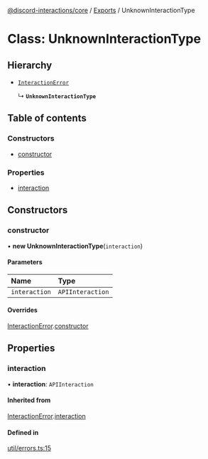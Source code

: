 [@discord-interactions/core](../README.md) / [Exports](../modules.md) / UnknownInteractionType

# Class: UnknownInteractionType

## Hierarchy

- [`InteractionError`](InteractionError.md)

  ↳ **`UnknownInteractionType`**

## Table of contents

### Constructors

- [constructor](UnknownInteractionType.md#constructor)

### Properties

- [interaction](UnknownInteractionType.md#interaction)

## Constructors

### constructor

• **new UnknownInteractionType**(`interaction`)

#### Parameters

| Name | Type |
| :------ | :------ |
| `interaction` | `APIInteraction` |

#### Overrides

[InteractionError](InteractionError.md).[constructor](InteractionError.md#constructor)

## Properties

### interaction

• **interaction**: `APIInteraction`

#### Inherited from

[InteractionError](InteractionError.md).[interaction](InteractionError.md#interaction)

#### Defined in

[util/errors.ts:15](https://github.com/ssMMiles/discord-interactions/blob/7421ca0/packages/core/src/util/errors.ts#L15)
